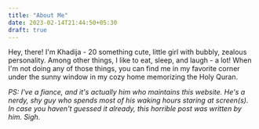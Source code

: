 ```yaml
---
title: "About Me"
date: 2023-02-14T21:44:50+05:30
draft: true
---
```


Hey, there! I'm Khadija - 20 something cute, little girl with bubbly, zealous personality. Among other things, I like to eat, sleep, and laugh - a lot! When I'm not doing any of those things, you can find me in my favorite corner under the sunny window in my cozy home memorizing the Holy Quran.

_PS: I've a fiance, and it's actually him who maintains this website. He's a nerdy, shy guy who spends most of his waking hours staring at screen(s). In case you haven't guessed it already, this horrible post was written by him. Sigh._
